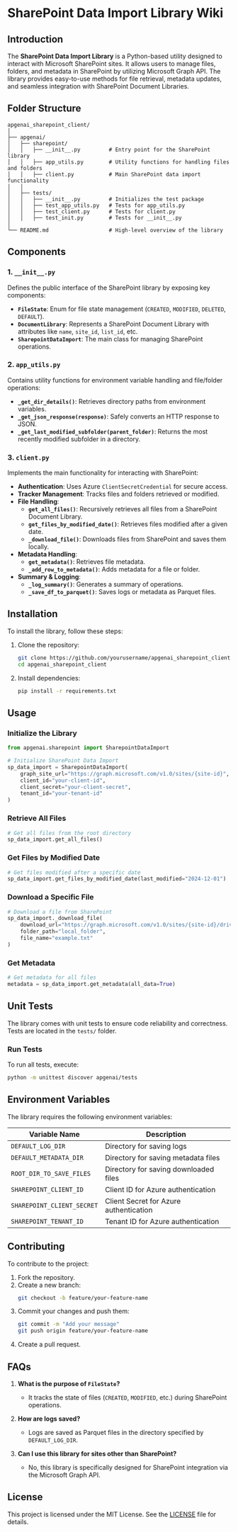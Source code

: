 
# SharePoint Data Import Library Wiki

## Introduction
The **SharePoint Data Import Library** is a Python-based utility designed to interact with Microsoft SharePoint sites. It allows users to manage files, folders, and metadata in SharePoint by utilizing Microsoft Graph API. The library provides easy-to-use methods for file retrieval, metadata updates, and seamless integration with SharePoint Document Libraries.

## Folder Structure

```
apgenai_sharepoint_client/
│
├── apgenai/
│   ├── sharepoint/
│   │   ├── __init__.py         # Entry point for the SharePoint library
│   │   ├── app_utils.py        # Utility functions for handling files and folders
│   │   ├── client.py           # Main SharePoint data import functionality
│   │
│   ├── tests/
│   │   ├── __init__.py         # Initializes the test package
│   │   ├── test_app_utils.py   # Tests for app_utils.py
│   │   ├── test_client.py      # Tests for client.py
│   │   ├── test_init.py        # Tests for __init__.py
│
└── README.md                   # High-level overview of the library
```

## Components

### 1. `__init__.py`
Defines the public interface of the SharePoint library by exposing key components:
- **`FileState`**: Enum for file state management (`CREATED`, `MODIFIED`, `DELETED`, `DEFAULT`).
- **`DocumentLibrary`**: Represents a SharePoint Document Library with attributes like `name`, `site_id`, `list_id`, etc.
- **`SharepointDataImport`**: The main class for managing SharePoint operations.

### 2. `app_utils.py`
Contains utility functions for environment variable handling and file/folder operations:
- **`_get_dir_details()`**: Retrieves directory paths from environment variables.
- **`_get_json_response(response)`**: Safely converts an HTTP response to JSON.
- **`_get_last_modified_subfolder(parent_folder)`**: Returns the most recently modified subfolder in a directory.

### 3. `client.py`
Implements the main functionality for interacting with SharePoint:
- **Authentication**: Uses Azure `ClientSecretCredential` for secure access.
- **Tracker Management**: Tracks files and folders retrieved or modified.
- **File Handling**:
  - **`get_all_files()`**: Recursively retrieves all files from a SharePoint Document Library.
  - **`get_files_by_modified_date()`**: Retrieves files modified after a given date.
  - **`_download_file()`**: Downloads files from SharePoint and saves them locally.
- **Metadata Handling**:
  - **`get_metadata()`**: Retrieves file metadata.
  - **`_add_row_to_metadata()`**: Adds metadata for a file or folder.
- **Summary & Logging**:
  - **`_log_summary()`**: Generates a summary of operations.
  - **`_save_df_to_parquet()`**: Saves logs or metadata as Parquet files.

## Installation

To install the library, follow these steps:

1. Clone the repository:
   ```bash
   git clone https://github.com/yourusername/apgenai_sharepoint_client.git
   cd apgenai_sharepoint_client
   ```

2. Install dependencies:
   ```bash
   pip install -r requirements.txt
   ```

## Usage

### Initialize the Library

```python
from apgenai.sharepoint import SharepointDataImport

# Initialize SharePoint Data Import
sp_data_import = SharepointDataImport(
    graph_site_url="https://graph.microsoft.com/v1.0/sites/{site-id}",
    client_id="your-client-id",
    client_secret="your-client-secret",
    tenant_id="your-tenant-id"
)
```

### Retrieve All Files
```python
# Get all files from the root directory
sp_data_import.get_all_files()
```

### Get Files by Modified Date
```python
# Get files modified after a specific date
sp_data_import.get_files_by_modified_date(last_modified="2024-12-01")
```

### Download a Specific File
```python
# Download a file from SharePoint
sp_data_import._download_file(
    download_url="https://graph.microsoft.com/v1.0/sites/{site-id}/drives/{drive-id}/root:/file-path:/content",
    folder_path="local_folder",
    file_name="example.txt"
)
```

### Get Metadata
```python
# Get metadata for all files
metadata = sp_data_import.get_metadata(all_data=True)
```

## Unit Tests

The library comes with unit tests to ensure code reliability and correctness. Tests are located in the `tests/` folder.

### Run Tests
To run all tests, execute:
```bash
python -m unittest discover apgenai/tests
```

## Environment Variables

The library requires the following environment variables:

| Variable Name              | Description                                |
|----------------------------|--------------------------------------------|
| `DEFAULT_LOG_DIR`          | Directory for saving logs                 |
| `DEFAULT_METADATA_DIR`     | Directory for saving metadata files       |
| `ROOT_DIR_TO_SAVE_FILES`   | Directory for saving downloaded files     |
| `SHAREPOINT_CLIENT_ID`     | Client ID for Azure authentication        |
| `SHAREPOINT_CLIENT_SECRET` | Client Secret for Azure authentication    |
| `SHAREPOINT_TENANT_ID`     | Tenant ID for Azure authentication        |

## Contributing

To contribute to the project:
1. Fork the repository.
2. Create a new branch:
   ```bash
   git checkout -b feature/your-feature-name
   ```
3. Commit your changes and push them:
   ```bash
   git commit -m "Add your message"
   git push origin feature/your-feature-name
   ```
4. Create a pull request.

## FAQs

1. **What is the purpose of `FileState`?**
   - It tracks the state of files (`CREATED`, `MODIFIED`, etc.) during SharePoint operations.

2. **How are logs saved?**
   - Logs are saved as Parquet files in the directory specified by `DEFAULT_LOG_DIR`.

3. **Can I use this library for sites other than SharePoint?**
   - No, this library is specifically designed for SharePoint integration via the Microsoft Graph API.

## License

This project is licensed under the MIT License. See the [LICENSE](LICENSE) file for details.
